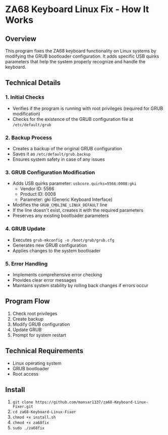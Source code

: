 # ZA68 Keyboard Linux Fix - How It Works

## Overview
This program fixes the ZA68 keyboard functionality on Linux systems by modifying the GRUB bootloader configuration. It adds specific USB quirks parameters that help the system properly recognize and handle the keyboard.

## Technical Details

### 1. Initial Checks
- Verifies if the program is running with root privileges (required for GRUB modification)
- Checks for the existence of the GRUB configuration file at `/etc/default/grub`

### 2. Backup Process
- Creates a backup of the original GRUB configuration
- Saves it as `/etc/default/grub.backup`
- Ensures system safety in case of any issues

### 3. GRUB Configuration Modification
- Adds USB quirks parameter: `usbcore.quirks=5566:0008:gki`
  - Vendor ID: 5566
  - Product ID: 0008
  - Parameter: gki (Generic Keyboard Interface)
- Modifies the `GRUB_CMDLINE_LINUX_DEFAULT` line
- If the line doesn't exist, creates it with the required parameters
- Preserves any existing bootloader parameters

### 4. GRUB Update
- Executes `grub-mkconfig -o /boot/grub/grub.cfg`
- Generates new GRUB configuration
- Applies changes to the system bootloader

### 5. Error Handling
- Implements comprehensive error checking
- Provides clear error messages
- Maintains system stability by rolling back changes if errors occur

## Program Flow
1. Check root privileges
2. Create backup
3. Modify GRUB configuration
4. Update GRUB
5. Prompt for system restart

## Technical Requirements
- Linux operating system
- GRUB bootloader
- Root access


## Install
 1) `git clone https://github.com/mansar1337/za68-Keyboard-Linux-Fixer.git`
 2) `cd za68-Keyboard-Linux-Fixer`
 3) `chmod +x install.sh`
 4) `chmod +x za68fix`
 5) `sudo ./za68fix`


